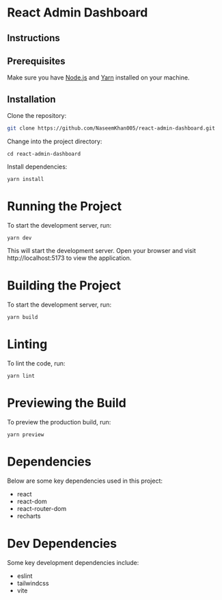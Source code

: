 
# React Admin Dashboard
## Instructions
## Prerequisites

Make sure you have [Node.js](https://nodejs.org/en) and [Yarn](https://yarnpkg.com/) installed on your machine.

## Installation

Clone the repository:
``` bash
git clone https://github.com/NaseemKhan005/react-admin-dashboard.git
```
Change into the project directory:

``` cd react-admin-dashboard ```

Install dependencies:

``` yarn install ```

# Running the Project

To start the development server, run:

``` yarn dev ```

This will start the development server. Open your browser and visit http://localhost:5173 to view the application.

# Building the Project

To start the development server, run:

``` yarn build ```

# Linting

To lint the code, run:

``` yarn lint ```

# Previewing the Build

To preview the production build, run:

``` yarn preview ```

# Dependencies

Below are some key dependencies used in this project:

- react
- react-dom
- react-router-dom
- recharts

# Dev Dependencies

Some key development dependencies include:

- eslint
- tailwindcss
- vite